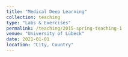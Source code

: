 ```yaml
---
title: "Medical Deep Learning"
collection: teaching
type: "Labs & Exercises"
permalink: /teaching/2015-spring-teaching-1
venue: "University of Lübeck"
date: 2021-01-01
location: "City, Country"
---
```


